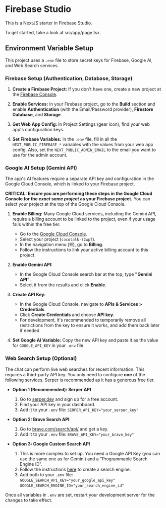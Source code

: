 # Firebase Studio

This is a NextJS starter in Firebase Studio.

To get started, take a look at src/app/page.tsx.

## Environment Variable Setup

This project uses a `.env` file to store secret keys for Firebase, Google AI, and Web Search services.

### Firebase Setup (Authentication, Database, Storage)

1.  **Create a Firebase Project:** If you don't have one, create a new project at the [Firebase Console](https://console.firebase.google.com/).

2.  **Enable Services:** In your Firebase project, go to the **Build** section and enable **Authentication** (with the Email/Password provider), **Firestore Database**, and **Storage**.

3.  **Get Web App Config:** In Project Settings (gear icon), find your web app's configuration keys.

4.  **Set Firebase Variables:** In the `.env` file, fill in all the `NEXT_PUBLIC_FIREBASE_*` variables with the values from your web app config. Also, set the `NEXT_PUBLIC_ADMIN_EMAIL` to the email you want to use for the admin account.

### Google AI Setup (Gemini API)

The app's AI features require a separate API key and configuration in the Google Cloud Console, which is linked to your Firebase project.

**CRITICAL: Ensure you are performing these steps in the Google Cloud Console for the *exact same project* as your Firebase project.** You can select your project at the top of the Google Cloud Console.

1.  **Enable Billing:** Many Google Cloud services, including the Gemini API, require a billing account to be linked to the project, even if your usage falls within the free tier.
    *   Go to the [Google Cloud Console](https://console.cloud.google.com/).
    *   Select your project (`cocotalk-72wpf`).
    *   In the navigation menu (☰), go to **Billing**.
    *   Follow the instructions to link your active billing account to this project.

2.  **Enable Gemini API:**
    *   In the Google Cloud Console search bar at the top, type **"Gemini API"**.
    *   Select it from the results and click **Enable**.

3.  **Create API Key:**
    *   In the Google Cloud Console, navigate to **APIs & Services > Credentials**.
    *   Click **Create Credentials** and choose **API key**.
    *   For development, it's recommended to temporarily remove all restrictions from the key to ensure it works, and add them back later if needed.

4.  **Set Google AI Variable:** Copy the new API key and paste it as the value for `GOOGLE_API_KEY` in your `.env` file.

### Web Search Setup (Optional)

The chat can perform live web searches for recent information. This requires a third-party API key. You only need to configure **one** of the following services. Serper is recommended as it has a generous free tier.

-   **Option 1 (Recommended): Serper API**
    1.  Go to [serper.dev](https://serper.dev/) and sign up for a free account.
    2.  Find your API key in your dashboard.
    3.  Add it to your `.env` file: `SERPER_API_KEY="your_serper_key"`

-   **Option 2: Brave Search API**
    1.  Go to [brave.com/search/api/](https://brave.com/search/api/) and get a key.
    2.  Add it to your `.env` file: `BRAVE_API_KEY="your_brave_key"`

-   **Option 3: Google Custom Search API**
    1.  This is more complex to set up. You need a Google API Key (you can use the same one as for Gemini) and a "Programmable Search Engine ID".
    2.  Follow the instructions [here](https://developers.google.com/custom-search/v1/overview) to create a search engine.
    3.  Add both to your `.env` file:
        `GOOGLE_SEARCH_API_KEY="your_google_api_key"`
        `GOOGLE_SEARCH_ENGINE_ID="your_search_engine_id"`

Once all variables in `.env` are set, restart your development server for the changes to take effect.
